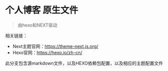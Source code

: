 # 个人博客 原生文件

> 由hexo和NEXT驱动

相关链接：

- Next主题官网：https://theme-next.js.org/
- Hexo官网：https://hexo.io/zh-cn/

此分支包含源markdown文件，以及HEXO依赖包配置，以及相应的主题配置文件